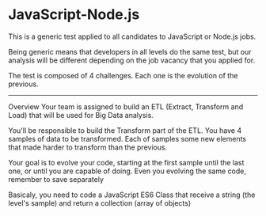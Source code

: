 # JavaScript-Node.js

This is a generic test applied to all candidates to JavaScript or Node.js jobs.

Being generic means that developers in all levels do the same test, but our analysis will be different depending on the job vacancy that you applied for.

The test is composed of 4 challenges. Each one is the evolution of the previous.

---------------------------------------------------------------------------------------------------------------------------------------
Overview
Your team is assigned to build an ETL (Extract, Transform and Load) that will be used for Big Data analysis.

You'll be responsible to build the Transform part of the ETL. You have 4 samples of data to be transformed. Each of samples some new elements that made harder to transform than the previous.

Your goal is to evolve your code, starting at the first sample until the last one, or until you are capable of doing. Even you evolving the same code, remember to save separately

Basicaly, you need to code a JavaScript ES6 Class that receive a string (the level's sample) and return a collection (array of objects) 

